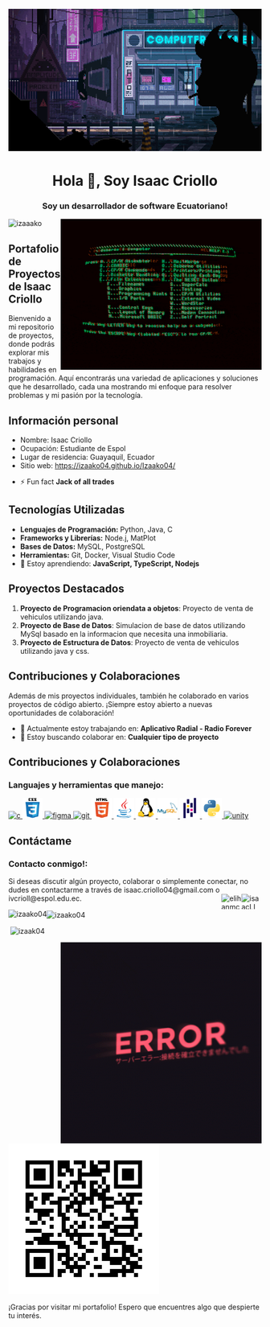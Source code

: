 ![Masterhead](https://raw.githubusercontent.com/izaako04/izaako04/main/main.gif)

<h1 align="center">Hola 👋, Soy Isaac Criollo</h1>
<h3 align="center">Soy un desarrollador de software Ecuatoriano!</h3>

<img align="right" alt="Coding" width="400" src="https://raw.githubusercontent.com/izaako04/izaako04/main/code.gif">

<p align="left"> <img src="https://komarev.com/ghpvc/?username=izaako04&label=Profile%20views&color=0e75b6&style=flat" alt="izaaako" /> </p>

## Portafolio de Proyectos de Isaac Criollo

Bienvenido a mi repositorio de proyectos, donde podrás explorar mis trabajos y habilidades en programación. Aquí encontrarás una variedad de aplicaciones y soluciones que he desarrollado, cada una mostrando mi enfoque para resolver problemas y mi pasión por la tecnología.

## Información personal
* Nombre: Isaac Criollo
* Ocupación: Estudiante de Espol
* Lugar de residencia: Guayaquil, Ecuador
* Sitio web: https://izaako04.github.io/Izaako04/
- ⚡ Fun fact **Jack of all trades** 

## Tecnologías Utilizadas

- **Lenguajes de Programación:** Python, Java, C
- **Frameworks y Librerías:** Node.j, MatPlot
- **Bases de Datos:** MySQL, PostgreSQL
- **Herramientas:** Git, Docker, Visual Studio Code
- 🌱 Estoy aprendiendo:  **JavaScript, TypeScript, Nodejs**

## Proyectos Destacados

1. **Proyecto de Programacion oriendata a objetos**: Proyecto de venta de vehiculos utilizando java.
2. **Proyecto de Base de Datos**: Simulacion de base de datos utilizando MySql basado en la informacion que necesita una inmobiliaria.
3. **Proyecto de Estructura de Datos**: Proyecto de venta de vehiculos utilizando java y css.

## Contribuciones y Colaboraciones

Además de mis proyectos individuales, también he colaborado en varios proyectos de código abierto. 
¡Siempre estoy abierto a nuevas oportunidades de colaboración!

- 🔭 Actualmente estoy trabajando en: **Aplicativo Radial - Radio Forever**
- 👯 Estoy buscando colaborar en: **Cualquier tipo de proyecto**

## Contribuciones y Colaboraciones

<h3 align="left">Languajes y herramientas que manejo:</h3>
<p align="left"> 
    <a href="https://www.cprogramming.com/" target="_blank" rel="noreferrer"> <img src="https://raw.githubusercontent.com/jmnote/z-icons/master/svg/c.svg" alt="c" width="40" height="40"/> </a>  <a href="https://www.w3schools.com/css/" target="_blank" rel="noreferrer"> <img src="https://raw.githubusercontent.com/devicons/devicon/master/icons/css3/css3-original-wordmark.svg" alt="css3" width="40" height="40"/> 
    <a href="https://www.figma.com/" target="_blank" rel="noreferrer"> <img src="https://www.vectorlogo.zone/logos/figma/figma-icon.svg" alt="figma" width="40" height="40"/> </a> <a href="https://git-scm.com/" target="_blank" rel="noreferrer"> <img src="https://www.vectorlogo.zone/logos/git-scm/git-scm-icon.svg" alt="git" width="40" height="40"/> </a> <a href="https://www.w3.org/html/" target="_blank" rel="noreferrer"> <img src="https://raw.githubusercontent.com/devicons/devicon/master/icons/html5/html5-original-wordmark.svg" alt="html5" width="40" height="40"/> </a> 
    <a href="https://www.java.com" target="_blank" rel="noreferrer"> <img src="https://raw.githubusercontent.com/devicons/devicon/master/icons/java/java-original.svg" alt="java" width="40" height="40"/> </a> <a href="https://www.linux.org/" target="_blank" rel="noreferrer"> <img src="https://raw.githubusercontent.com/devicons/devicon/master/icons/linux/linux-original.svg" alt="linux" width="40" height="40"/> </a> <a href="https://www.mysql.com/" target="_blank" rel="noreferrer"> <img src="https://raw.githubusercontent.com/devicons/devicon/master/icons/mysql/mysql-original-wordmark.svg" alt="mysql" width="40" height="40"/> </a> 
    <a href="https://pandas.pydata.org/" target="_blank" rel="noreferrer"> <img src="https://raw.githubusercontent.com/devicons/devicon/2ae2a900d2f041da66e950e4d48052658d850630/icons/pandas/pandas-original.svg" alt="pandas" width="40" height="40"/> </a> <a href="https://www.python.org" target="_blank" rel="noreferrer"> <img src="https://raw.githubusercontent.com/devicons/devicon/master/icons/python/python-original.svg" alt="python" width="40" height="40"/> </a> <a href="https://unity.com/" target="_blank" rel="noreferrer"> <img src="https://www.vectorlogo.zone/logos/unity3d/unity3d-icon.svg" alt="unity" width="40" height="40"/> </a> 
</p>

## Contáctame
<h3 align="left">Contacto conmigo!:</h3>
Si deseas discutir algún proyecto, colaborar o simplemente conectar, no dudes en contactarme a través de
isaac.criollo04@gmail.com o ivcrioll@espol.edu.ec.
<a href="https://www.linkedin.com/in/isaac-criollo-545b47278/" target="blank"><img align="right" src="https://raw.githubusercontent.com/rahuldkjain/github-profile-readme-generator/master/src/images/icons/Social/linked-in-alt.svg" alt="isaacLI" height="30" width="40" /></a>
<a href="https://instagram.com/isaac.criollo04" target="blank"><img align="right" src="https://raw.githubusercontent.com/rahuldkjain/github-profile-readme-generator/master/src/images/icons/Social/instagram.svg" alt="elihanmc10" height="30" width="40" /></a>

<br>

<p><img align="left" src="https://github-readme-stats.vercel.app/api/top-langs?username=izaako04&show_icons=true&locale=en&layout=compact&theme=dark" alt="izaako04" /></p>

<p><img align="center" src="https://github-readme-streak-stats.herokuapp.com/?user=izaako04&theme=dark" alt="izaako04" /></p>

<p>&nbsp;<img align="center" src="https://github-readme-stats.vercel.app/api?username=izaako04&show_icons=true&locale=en&theme=dark" alt="izaak04" /></p>

<p><img align="right" alt="Coding" width="400" src="https://raw.githubusercontent.com/izaako04/izaako04/main/error.gif"></p>

![QR](frame.png) 

¡Gracias por visitar mi portafolio! Espero que encuentres algo que despierte tu interés.
